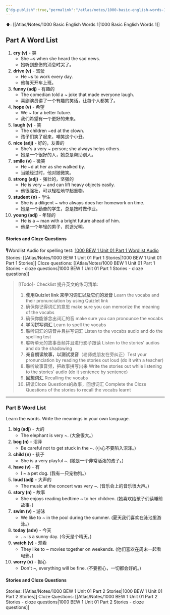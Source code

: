 ```yaml
---
{"dg-publish":true,"permalink":"/atlas/notes/1000-basic-english-words-1-unit-01/"}
---
```


⬆️: [[Atlas/Notes/1000 Basic English Words 1\|1000 Basic English Words 1]]

## Part A Word List

1. **cry (v)** - 哭
    - She ~s when she heard the sad news. 
    - 她听到悲伤的消息时哭了。
2. **drive (v)** - 驾驶
    - He ~s to work every day. 
    - 他每天开车上班。
3. **funny (adj)** - 有趣的
    - The comedian told a ~ joke that made everyone laugh. 
    - 喜剧演员讲了一个有趣的笑话，让每个人都笑了。
4. **hope (v)** - 希望
    - We ~ for a better future. 
    - 我们希望有一个更好的未来。
5. **laugh (v)** - 笑
    - The children ~ed at the clown. 
    - 孩子们笑了起来，嘲笑这个小丑。
6. **nice (adj)** - 好的，友善的
    - She's a very ~ person; she always helps others.
    - 她是一个很好的人，她总是帮助别人。
7. **smile (v)** - 微笑
    - He ~d at her as she walked by. 
    - 当她经过时，他对她微笑。
8. **strong (adj)** - 强壮的，坚强的
    - He is very ~ and can lift heavy objects easily. 
    - 他很强壮，可以轻松地举起重物。
9. **student (n)** - 学生
    - She is a diligent ~ who always does her homework on time.
    - 她是一个勤奋的学生，总是按时做作业。
10. **young (adj)** - 年轻的
    - He is a ~ man with a bright future ahead of him.
    - 他是一个年轻的男子，前途光明。

#### Stories and Cloze Questions
🎙️Wordlist Audio for spelling test: [1000 BEW 1 Unit 01 Part 1 Wordlist Audio](https://drive.google.com/file/d/11FewnhJ__I3uVTfKIfivqoMMlwH42ou7/view?usp=drive_link)
Stories: [[Atlas/Notes/1000 BEW 1 Unit 01 Part 1 Stories\|1000 BEW 1 Unit 01 Part 1 Stories]]
Cloze questions: [[Atlas/Notes/1000 BEW 1 Unit 01 Part 1 Stories - cloze questions\|1000 BEW 1 Unit 01 Part 1 Stories - cloze questions]]

> [!Todo]- Checklist 提升英文的练习清单:
> 
> 1. **使用Quizlet link 来学习词汇以及它们的发音** Learn the vocabs and their pronunciation by using Quizlet link
>	1. 确保你记得词汇的意思 make sure you can memorize the meaning of the vocabs
>	2. 确保你能够念出词汇的音 make sure you can pronounce the vocabs
>2. **学习拼写词汇** Learn to spell the vocabs
>	1. 聆听词汇的语音并且拼写词汇 Listen to the vocabs audio and do the spelling test
>	2. 聆听单元的故事音频并且进行影子跟读 Listen to the stories' audios and do the shadowing
> 3. **亲自朗读故事，以测试发音**（老师或朋友在旁纠正）Test your pronunciation by reading the stories out loud (do it with a teacher)
>	1. 聆听故事音频，把故事拼写出来 Write the stories out while listening to the stories' audio (do it sentence by sentence)
> 4. **回想词汇** Recalling the vocabs
>	1. 研读Cloze Questions的故事，回想词汇 Complete the Cloze Questions of the stories to recall the vocabs learnt

---

### Part B Word List
Learn the words. Write the meanings in your own language.

1. **big (adj)** - 大的
    -  The elephant is very ~. (大象很大。)
2. **bog (n)** - 沼泽
    - Be careful not to get stuck in the ~. (小心不要陷入沼泽。)
3. **child (n)** - 孩子
    - She is a very playful ~. (她是一个非常活泼的孩子。)
4. **have (v)** - 有
    - I ~ a pet dog. (我有一只宠物狗。)
5. **loud (adj)** - 大声的
    - The music at the concert was very ~. (音乐会上的音乐很大声。)
6. **story (n)** - 故事
    - She enjoys reading bedtime ~ to her children. (她喜欢给孩子们读睡前故事。)
7. **swim (v)** - 游泳
    - We like to ~ in the pool during the summer. (夏天我们喜欢在泳池里游泳。)
8. **today (adv)** - 今天
    - . ~ is a sunny day. (今天是个晴天。)
9. **watch (v)** - 观看
    - They like to ~ movies together on weekends. (他们喜欢在周末一起看电影。)
10. **worry (v)** - 担心
    - Don't ~, everything will be fine. (不要担心，一切都会好的。)

#### Stories and Cloze Questions
Stories: [[Atlas/Notes/1000 BEW 1 Unit 01 Part 2 Stories\|1000 BEW 1 Unit 01 Part 2 Stories]]
Cloze Questions: [[Atlas/Notes/1000 BEW 1 Unit 01 Part 2 Stories - cloze questions\|1000 BEW 1 Unit 01 Part 2 Stories - cloze questions]]